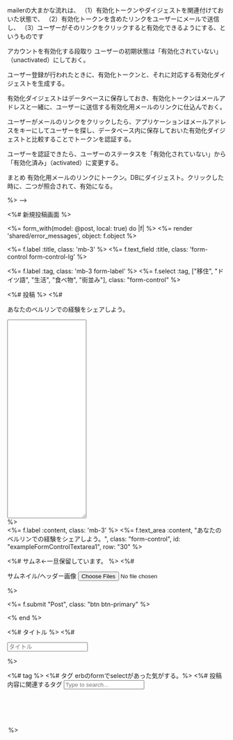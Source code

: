 mailerの大まかな流れは、
（1）有効化トークンやダイジェストを関連付けておいた状態で、
（2）有効化トークンを含めたリンクをユーザーにメールで送信し、
（3）ユーザーがそのリンクをクリックすると有効化できるようにする、というものです

アカウントを有効化する段取り
ユーザーの初期状態は「有効化されていない」（unactivated）にしておく。

ユーザー登録が行われたときに、有効化トークンと、それに対応する有効化ダイジェストを生成する。

有効化ダイジェストはデータベースに保存しておき、有効化トークンはメールアドレスと一緒に、ユーザーに送信する有効化用メールのリンクに仕込んでおく。

ユーザーがメールのリンクをクリックしたら、アプリケーションはメールアドレスをキーにしてユーザーを探し、データベース内に保存しておいた有効化ダイジェストと比較することでトークンを認証する。

ユーザーを認証できたら、ユーザーのステータスを「有効化されていない」から「有効化済み」（activated）に変更する。


まとめ
有効化用メールのリンクにトークン。DBにダイジェスト。クリックした時に、二つが照合されて、有効になる。

<!-- 
<h1>Aboutだよ</h1>

<%= form_with(model: @post, local: true) do |f| %>
  <%= render 'shared/error_messages', object: f.object %>
  <div class="field">
    <!-- <%= f.text_area :content, placeholder: "Compose new post..." %> -->
  <!-- </div>
  <%= f.submit "Post", class: "btn btn-primary" %>
  <%# #画像ファイル挿入 %>
  <span class="image">
    <%= f.file_field :image, accept: "image/jpeg,image/gif,image/png" %>
    <%# <%= f.file_field :image %> 
  </span>
<% end %> -->

<!-- <%# これをCarrierWaveに変えるかも %>
<%# <script type="text/javascript">
  $("#post_image").bind("change", function() {
    var size_in_megabytes = this.files[0].size/1024/1024;
    if (size_in_megabytes > 5) {
      alert("Maximum file size is 5MB. Please choose a smaller file.");
      $("#post_image").val("");
    }
  }); -->
</script> %> -->



<!-------------- _post_form.html.erbのパーツ -------------------->



<%# 新規投稿画面 %>
<div class="container">
<div class="row">
<aside class="col-md-10">

<%= form_with(model: @post, local: true) do |f| %>
<%= render 'shared/error_messages', object: f.object %>

  <%= f.label :title, class: 'mb-3' %>
  <%= f.text_field :title, class: 'form-control form-control-lg' %>

  <%= f.label :tag, class: 'mb-3  form-label' %>
  <%= f.select :tag, ["移住", "ドイツ語", "生活", "食べ物", "街並み"], class: "form-control" %>

<%# 投稿 %>
<%# <div class="mb-3">
  <label for="exampleFormControlTextarea1" class="form-label">あなたのベルリンでの経験をシェアしよう。</label>
  <textarea class="form-control" id="exampleFormControlTextarea1" rows="30"></textarea>
</div> %>

<div class="field">
   <%= f.label :content, class: 'mb-3' %> 
   <%= f.text_area :content, "あなたのベルリンでの経験をシェアしよう。", class: "form-control", id: "exampleFormControlTextarea1", row: "30"  %>
</div>

<%# サムネ←一旦保留しています。 %>
<%# <div class="mb-3">
  <label for="formFileMultiple" class="form-label">サムネイル/ヘッダー画像</label>
  <input class="form-control" type="file" id="formFileMultiple" multiple>
</div> %>


<%= f.submit "Post", class: "btn btn-primary" %>

<% end %>

</aside>
</div>
</div>

<%# タイトル %>
<%# <div class="mb-3">
<input class="form-control form-control-lg" type="text" placeholder="タイトル" aria-label=".form-control-lg example">
</div>  %>

<%# tag %>
<%# タグ erbのformでselectがあった気がする。%>
<%# <label for="exampleDataList" class="form-label">投稿内容に関連するタグ</label>
<input class="form-control" list="datalistOptions" id="exampleDataList" placeholder="Type to search...">
<datalist id="datalistOptions">
  <option value="San Francisco">
  <option value="New York">
  <option value="Seattle">
  <option value="Los Angeles">
  <option value="Chicago">
</datalist> %>










































